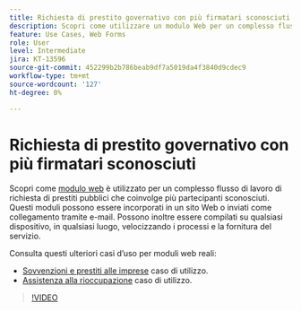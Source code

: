 ```yaml
---
title: Richiesta di prestito governativo con più firmatari sconosciuti
description: Scopri come utilizzare un modulo Web per un complesso flusso di lavoro per l’applicazione di un prestito pubblico che coinvolge più partecipanti sconosciuti
feature: Use Cases, Web Forms
role: User
level: Intermediate
jira: KT-13596
source-git-commit: 452299b2b786beab9df7a5019da4f3840d9cdec9
workflow-type: tm+mt
source-wordcount: '127'
ht-degree: 0%

---
```


# Richiesta di prestito governativo con più firmatari sconosciuti

Scopri come [modulo web](../sign-advanced-users/webform.md) è utilizzato per un complesso flusso di lavoro di richiesta di prestiti pubblici che coinvolge più partecipanti sconosciuti. Questi moduli possono essere incorporati in un sito Web o inviati come collegamento tramite e-mail. Possono inoltre essere compilati su qualsiasi dispositivo, in qualsiasi luogo, velocizzando i processi e la fornitura del servizio.

Consulta questi ulteriori casi d’uso per moduli web reali:

* [Sovvenzioni e prestiti alle imprese](https://experienceleague.adobe.com/docs/document-cloud-learn/sign-learning-hub/expand/recipes/gov/usecasegovgrants.html?lang=en) caso di utilizzo.
* [Assistenza alla rioccupazione](https://experienceleague.adobe.com/docs/document-cloud-learn/sign-learning-hub/expand/recipes/gov/usecasegovreemployment.html?lang=en) caso di utilizzo.

>[!VIDEO](https://video.tv.adobe.com/v/3421619?quality=12&learn=on&hidetitle=true)
